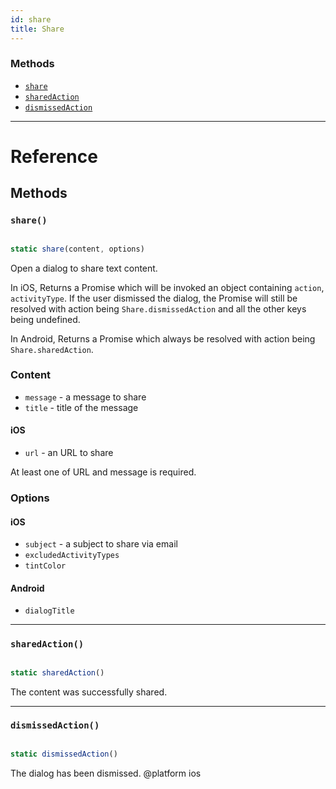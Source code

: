 ```yaml
---
id: share
title: Share
---
```


### Methods

- [`share`](../share/#share)
- [`sharedAction`](../share/#sharedaction)
- [`dismissedAction`](../share/#dismissedaction)

---

# Reference

## Methods

### `share()`

```javascript

static share(content, options)

```

Open a dialog to share text content.

In iOS, Returns a Promise which will be invoked an object containing `action`, `activityType`. If the user dismissed the dialog, the Promise will still be resolved with action being `Share.dismissedAction` and all the other keys being undefined.

In Android, Returns a Promise which always be resolved with action being `Share.sharedAction`.

### Content

- `message` - a message to share
- `title` - title of the message

#### iOS

- `url` - an URL to share

At least one of URL and message is required.

### Options

#### iOS

- `subject` - a subject to share via email
- `excludedActivityTypes`
- `tintColor`

#### Android

- `dialogTitle`

---

### `sharedAction()`

```javascript

static sharedAction()

```

The content was successfully shared.

---

### `dismissedAction()`

```javascript

static dismissedAction()

```

The dialog has been dismissed. @platform ios
